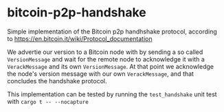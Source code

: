 # bitcoin-p2p-handshake

Simple implementation of the Bitcoin p2p handhshake protocol, according to https://en.bitcoin.it/wiki/Protocol_documentation

We advertie our version to a Bitcoin node with by sending a so called `VersionMessage` and wait for the remote node to acknowledge it with a `VerackMessage` and its own `VersionMessage`. At that point we acknowledge the node's version message with our own `VerackMessage`, and that concludes the handshake protocol.

This implementation can be tested by running the `test_handshake` unit test with `cargo t -- --nocapture`
